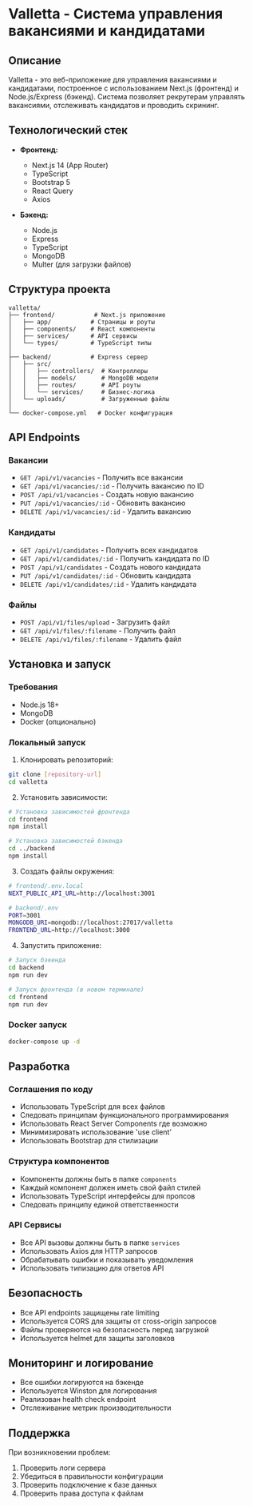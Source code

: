 # Valletta - Система управления вакансиями и кандидатами

## Описание
Valletta - это веб-приложение для управления вакансиями и кандидатами, построенное с использованием Next.js (фронтенд) и Node.js/Express (бэкенд). Система позволяет рекрутерам управлять вакансиями, отслеживать кандидатов и проводить скрининг.

## Технологический стек
- **Фронтенд:**
  - Next.js 14 (App Router)
  - TypeScript
  - Bootstrap 5
  - React Query
  - Axios

- **Бэкенд:**
  - Node.js
  - Express
  - TypeScript
  - MongoDB
  - Multer (для загрузки файлов)

## Структура проекта
```
valletta/
├── frontend/           # Next.js приложение
│   ├── app/           # Страницы и роуты
│   ├── components/    # React компоненты
│   ├── services/      # API сервисы
│   └── types/         # TypeScript типы
│
├── backend/           # Express сервер
│   ├── src/
│   │   ├── controllers/  # Контроллеры
│   │   ├── models/       # MongoDB модели
│   │   ├── routes/       # API роуты
│   │   └── services/     # Бизнес-логика
│   └── uploads/          # Загруженные файлы
│
└── docker-compose.yml   # Docker конфигурация
```

## API Endpoints

### Вакансии
- `GET /api/v1/vacancies` - Получить все вакансии
- `GET /api/v1/vacancies/:id` - Получить вакансию по ID
- `POST /api/v1/vacancies` - Создать новую вакансию
- `PUT /api/v1/vacancies/:id` - Обновить вакансию
- `DELETE /api/v1/vacancies/:id` - Удалить вакансию

### Кандидаты
- `GET /api/v1/candidates` - Получить всех кандидатов
- `GET /api/v1/candidates/:id` - Получить кандидата по ID
- `POST /api/v1/candidates` - Создать нового кандидата
- `PUT /api/v1/candidates/:id` - Обновить кандидата
- `DELETE /api/v1/candidates/:id` - Удалить кандидата

### Файлы
- `POST /api/v1/files/upload` - Загрузить файл
- `GET /api/v1/files/:filename` - Получить файл
- `DELETE /api/v1/files/:filename` - Удалить файл

## Установка и запуск

### Требования
- Node.js 18+
- MongoDB
- Docker (опционально)

### Локальный запуск

1. Клонировать репозиторий:
```bash
git clone [repository-url]
cd valletta
```

2. Установить зависимости:
```bash
# Установка зависимостей фронтенда
cd frontend
npm install

# Установка зависимостей бэкенда
cd ../backend
npm install
```

3. Создать файлы окружения:
```bash
# frontend/.env.local
NEXT_PUBLIC_API_URL=http://localhost:3001

# backend/.env
PORT=3001
MONGODB_URI=mongodb://localhost:27017/valletta
FRONTEND_URL=http://localhost:3000
```

4. Запустить приложение:
```bash
# Запуск бэкенда
cd backend
npm run dev

# Запуск фронтенда (в новом терминале)
cd frontend
npm run dev
```

### Docker запуск
```bash
docker-compose up -d
```

## Разработка

### Соглашения по коду
- Использовать TypeScript для всех файлов
- Следовать принципам функционального программирования
- Использовать React Server Components где возможно
- Минимизировать использование 'use client'
- Использовать Bootstrap для стилизации

### Структура компонентов
- Компоненты должны быть в папке `components`
- Каждый компонент должен иметь свой файл стилей
- Использовать TypeScript интерфейсы для пропсов
- Следовать принципу единой ответственности

### API Сервисы
- Все API вызовы должны быть в папке `services`
- Использовать Axios для HTTP запросов
- Обрабатывать ошибки и показывать уведомления
- Использовать типизацию для ответов API

## Безопасность
- Все API endpoints защищены rate limiting
- Используется CORS для защиты от cross-origin запросов
- Файлы проверяются на безопасность перед загрузкой
- Используется helmet для защиты заголовков

## Мониторинг и логирование
- Все ошибки логируются на бэкенде
- Используется Winston для логирования
- Реализован health check endpoint
- Отслеживание метрик производительности

## Поддержка
При возникновении проблем:
1. Проверить логи сервера
2. Убедиться в правильности конфигурации
3. Проверить подключение к базе данных
4. Проверить права доступа к файлам 